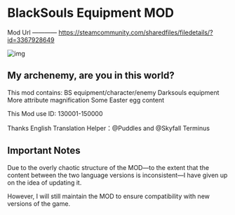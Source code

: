 # BlackSouls Equipment MOD
Mod Url ———— https://steamcommunity.com/sharedfiles/filedetails/?id=3367928649

![img](https://github.com/InuiDame/Elin.Plugins/edit/main/Blacksouls_Support_Dll/package/preview.jpg?raw=true)

## My archenemy, are you in this world?

This mod contains:
BS equipment/character/enemy
Darksouls equipment
More attribute magnification
Some Easter egg content

This Mod use ID:
130001-150000

Thanks English Translation Helper：@Puddles and @Skyfall Terminus

## Important Notes

Due to the overly chaotic structure of the MOD—to the extent that the content between the two language versions is inconsistent—I have given up on the idea of updating it. 

However, I will still maintain the MOD to ensure compatibility with new versions of the game. 
